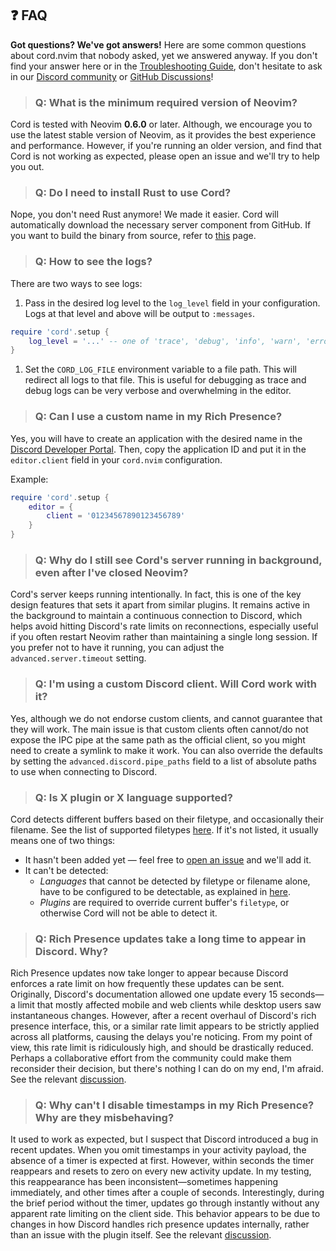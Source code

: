 ## ❓ FAQ

**Got questions? We've got answers!**  Here are some common questions about cord.nvim that nobody asked, yet we answered anyway. If you don't find your answer here or in the [Troubleshooting Guide](./Troubleshooting.md), don't hesitate to ask in our [Discord community](https://discord.gg/q9rC4bjCHv) or [GitHub Discussions](https://github.com/vyfor/cord.nvim/discussions)!

> ### Q: What is the minimum required version of Neovim?

Cord is tested with Neovim **0.6.0** or later. Although, we encourage you to use the latest stable version of Neovim, as it provides the best experience and performance. However, if you're running an older version, and find that Cord is not working as expected, please open an issue and we'll try to help you out.

> ### Q: Do I need to install Rust to use Cord?

Nope, you don't need Rust anymore! We made it easier. Cord will automatically download the necessary server component from GitHub. If you want to build the binary from source, refer to [this](./Build.md) page.

> ### Q: How to see the logs?

There are two ways to see logs:

1. Pass in the desired log level to the `log_level` field in your configuration. Logs at that level and above will be output to `:messages`.

```lua
require 'cord'.setup {
    log_level = '...' -- one of 'trace', 'debug', 'info', 'warn', 'error'
}
```

1. Set the `CORD_LOG_FILE` environment variable to a file path. This will redirect all logs to that file. This is useful for debugging as trace and debug logs can be very verbose and overwhelming in the editor.

> ### Q: Can I use a custom name in my Rich Presence?

Yes, you will have to create an application with the desired name in the [Discord Developer Portal](https://discord.com/developers/applications).
Then, copy the application ID and put it in the `editor.client` field in your `cord.nvim` configuration.

Example:
```lua
require 'cord'.setup {
    editor = {
        client = '01234567890123456789'
    }
}
```

> ### Q: Why do I still see Cord's server running in background, even after I've closed Neovim?

Cord's server keeps running intentionally. In fact, this is one of the key design features that sets it apart from similar plugins. It remains active in the background to maintain a continuous connection to Discord, which helps avoid hitting Discord's rate limits on reconnections, especially useful if you often restart Neovim rather than maintaining a single long session. If you prefer not to have it running, you can adjust the `advanced.server.timeout` setting.

> ### Q: I'm using a custom Discord client. Will Cord work with it?

Yes, although we do not endorse custom clients, and cannot guarantee that they will work. The main issue is that custom clients often cannot/do not expose the IPC pipe at the same path as the official client, so you might need to create a symlink to make it work. You can also override the defaults by setting the `advanced.discord.pipe_paths` field to a list of absolute paths to use when connecting to Discord.

> ### Q: Is X plugin or X language supported?

Cord detects different buffers based on their filetype, and occasionally their filename. See the list of supported filetypes [here](https://github.com/vyfor/cord.nvim/blob/master/lua/cord/plugin/activity/mappings.lua). If it's not listed, it usually means one of two things:
- It hasn't been added yet — feel free to [open an issue](https://github.com/vyfor/cord.nvim/issues/new/choose) and we'll add it.
- It can't be detected:
  - *Languages* that cannot be detected by filetype or filename alone, have to be configured to be detectable, as explained in [here](https://github.com/vyfor/cord.nvim/wiki/Assets#-tip).
  - *Plugins* are required to override current buffer's `filetype`, or otherwise Cord will not be able to detect it.

> ### Q: Rich Presence updates take a long time to appear in Discord. Why?

Rich Presence updates now take longer to appear because Discord enforces a rate limit on how frequently these updates can be sent. Originally, Discord's documentation allowed one update every 15 seconds—a limit that mostly affected mobile and web clients while desktop users saw instantaneous changes. However, after a recent overhaul of Discord's rich presence interface, this, or a similar rate limit appears to be strictly applied across all platforms, causing the delays you're noticing. From my point of view, this rate limit is ridiculously high, and should be drastically reduced. Perhaps a collaborative effort from the community could make them reconsider their decision, but there's nothing I can do on my end, I'm afraid. See the relevant [discussion](https://github.com/vyfor/cord.nvim/discussions/196).

> ### Q: Why can't I disable timestamps in my Rich Presence? Why are they misbehaving?

It used to work as expected, but I suspect that Discord introduced a bug in recent updates. When you omit timestamps in your activity payload, the absence of a timer is expected at first. However, within seconds the timer reappears and resets to zero on every new activity update. In my testing, this reappearance has been inconsistent—sometimes happening immediately, and other times after a couple of seconds. Interestingly, during the brief period without the timer, updates go through instantly without any apparent rate limiting on the client side. This behavior appears to be due to changes in how Discord handles rich presence updates internally, rather than an issue with the plugin itself. See the relevant [discussion](https://github.com/vyfor/cord.nvim/discussions/196#discussioncomment-12221577).
